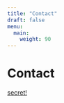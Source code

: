 ```yaml
---
title: "Contact"
draft: false
menu:
  main:
    weight: 90
---
```


# Contact

[secret!](https://www.youtube.com/watch?v=jJ6sp-uHxrc)
